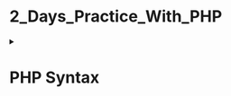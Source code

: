 # 2_Days_Practice_With_PHP

<details>
<summary> <h1>PHP Syntax</h1> </summary>

-- Both type of 'echo' such as 'Echo,ECho,EcHo' can use similar.


</details>
